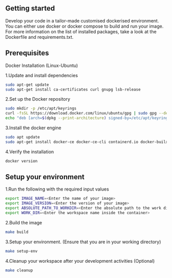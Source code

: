 ## Getting started
Develop your code in a tailor-made customised dockerised environment. You can either use docker or docker compose to build and run your image. For more information on the list of installed packages, take a look at the Dockerfile and requirements.txt.

## Prerequisites

Docker Installation (Linux-Ubuntu)

1.Update and install dependencies
  ```sh
  sudo apt-get update
  sudo apt-get install ca-certificates curl gnupg lsb-release
  ```

2.Set up the Docker repository
  ```sh
  sudo mkdir -p /etc/apt/keyrings
  curl -fsSL https://download.docker.com/linux/ubuntu/gpg | sudo gpg --dearmor -o /etc/apt/keyrings/docker.gpg
  echo "deb [arch=$(dpkg --print-architecture) signed-by=/etc/apt/keyrings/docker.gpg] https://download.docker.com/linux/ubuntu $(lsb_release -cs) stable" | sudo tee /etc/apt/sources.list.d/docker.list > /dev/null
  ```

3.Install the docker engine
  ```sh
  sudo apt update
  sudo apt-get install docker-ce docker-ce-cli containerd.io docker-builx-plugin
  ```

4.Verify the installation
  ```sh
  docker version
  ```

## Setup your environment

1.Run the following with the required input values
  ```sh
  export IMAGE_NAME=<Enter the name of your image>
  export IMAGE_VERSION=<Enter the version of your image>
  export ABSOLUTE_PATH_TO_WORKDIR=<Enter the absolute path to the work directory>
  export WORK_DIR=<Enter the workspace name inside the container>
  ```

2.Build the image
  ```sh
  make build
  ```

3.Setup your environment. (Ensure that you are in your working directory)
  ```sh
  make setup-env
  ```

4.Cleanup your workspace after your development activities (Optional)
  ```sh
  make cleanup
  ```



